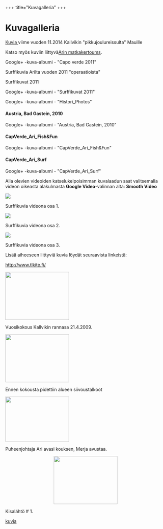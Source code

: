 +++
title="Kuvagalleria"
+++

# Kuvagalleria


<a href="https://onedrive.live.com/redir?resid=D6E763492B1A1084!286&amp;authkey=!ANO3gFlFuohUlj0&amp;ithint=folder%2cjp">
Kuvia 
</a> viime vuoden 11.2014 Kallvikin "pikkujoulureissulta" Mauille

Katso myös kuviin liittyvä<a href="artikkelit/capo-verde-2011.html">Arin matkakertoums</a>.

Google+ -kuva-albumi - "Capo verde 2011"

Surffikuvia Arilta vuoden 2011 "operaatioista"&nbsp;

Surffikuvat 2011

Google+ -kuva-albumi - "Surffikuvat 2011"

Google+ -kuva-albumi - "Histori_Photos"

<h4> Austria, Bad Gastein, 2010</h4>

Google+ -kuva-albumi - "Austria, Bad Gastein, 2010"

<h4 class="sites-embed-title">CapVerde_Ari_Fish&amp;Fun</h4>

Google+ -kuva-albumi - "CapVerde_Ari_Fish&amp;Fun"

<h4 class="sites-embed-title">CapVerde_Ari_Surf</h4>

Google+ -kuva-albumi - "CapVerde_Ari_Surf"

Alla olevien videoiden katselukelpoisimman kuvalaadun saat valitsemalla videon oikeasta alakulmasta <b>Google Video</b>-valinnan alta:&nbsp;<b>Smooth Video</b>


<a href="http://picasaweb.google.fi/kallviksurf.ry/KalsuHistoricSlideshow?authkey=Gv1sRgCIrkk-GlvunPfQ#5490281391801838674" target="_blank"><img border="0" src="http://lh5.ggpht.com/_mMyvBG3ZNdo/TDFl1ktJLFI/AAAAAAAAASQ/jhfLCXGxcRA/s320/VTS_01_1.mpg" /></a>

Surffikuvia videona osa 1.

<a href="http://picasaweb.google.fi/kallviksurf.ry/KalsuHistoricSlideshow?authkey=Gv1sRgCIrkk-GlvunPfQ#5490296506877859538" target="_blank"><img border="0" src="http://lh4.ggpht.com/_mMyvBG3ZNdo/TDFzlYwF1tI/AAAAAAAAASk/WcgNS6IOHJA/s320/VTS_02_1.mpg" style="PADDING-BOTTOM:0px;BORDER-RIGHT-WIDTH:0px;PADDING-LEFT:0px;PADDING-RIGHT:0px;BORDER-TOP-WIDTH:0px;BORDER-BOTTOM-WIDTH:0px;BORDER-LEFT-WIDTH:0px;PADDING-TOP:0px" /></a>

Surffikuvia videona osa 2.

<a href="http://picasaweb.google.fi/kallviksurf.ry/KalsuHistoricSlideshow?authkey=Gv1sRgCIrkk-GlvunPfQ#5490307236274491010" target="_blank"><img border="0" src="http://lh6.ggpht.com/_mMyvBG3ZNdo/TDF9V63lzoI/AAAAAAAAASs/TKHlU0oB8YQ/s320/VTS_03_1.mpg" style="PADDING-BOTTOM:0px;BORDER-RIGHT-WIDTH:0px;PADDING-LEFT:0px;PADDING-RIGHT:0px;BORDER-TOP-WIDTH:0px;BORDER-BOTTOM-WIDTH:0px;BORDER-LEFT-WIDTH:0px;PADDING-TOP:0px" /></a>

<span>Surffikuvia videona osa 3.</span>

Lisää aiheeseen liittyviä kuvia löydät seuraavista linkeistä:

<a href="http://www.tlkite.fi/" rel="nofollow">http://www.tlkite.fi/</a>


<a href="kuva_galleria.html/Konttien%20siivous.JPG" imageanchor="1" style="BORDER-BOTTOM-STYLE:none;COLOR:rgb(0,0,0)!important"><img border="0" height="150" src="kuva_galleria.html/Konttien%20siivous.JPG" style="PADDING-BOTTOM:0px;BORDER-RIGHT-WIDTH:0px;PADDING-LEFT:0px;PADDING-RIGHT:0px;BORDER-TOP-WIDTH:0px;BORDER-BOTTOM-WIDTH:0px;BORDER-LEFT-WIDTH:0px;PADDING-TOP:0px" width="200" /></a>

Vuosikokous Kallvikin rannasa 21.4.2009.&nbsp;

<img border="0" height="150" src="kuva_galleria.html/Siivous_1.JPG" width="200" />

Ennen kokousta pidettiin alueen siivoustalkoot&nbsp;

<a href="kuva_galleria.html/pj_Ari_ja_Merja.JPG" imageanchor="1" style="BORDER-BOTTOM-STYLE:none;COLOR:rgb(0,0,0)!important"><img border="0" height="141" src="kuva_galleria.html/pj_Ari_ja_Merja.JPG" style="PADDING-BOTTOM:0px;BORDER-RIGHT-WIDTH:0px;PADDING-LEFT:0px;PADDING-RIGHT:0px;BORDER-TOP-WIDTH:0px;BORDER-BOTTOM-WIDTH:0px;BORDER-LEFT-WIDTH:0px;PADDING-TOP:0px" width="200" /></a>

Puheenjohtaja Ari avasi kouksen,&nbsp;Merja avustaa.&nbsp;

<a href="kuva_galleria.html/L%C3%A4ht%C3%B6_I_01.jpg" imageanchor="1"><img border="0" height="150" src="kuva_galleria.html/L%C3%A4ht%C3%B6_I_01.jpg" style="TEXT-ALIGN:center;ZOOM:1;DISPLAY:block;MARGIN-LEFT:auto;MARGIN-RIGHT:auto" width="200" /></a>

Kisalähtö # 1.

<a href="kuva_galleria.html/kuvia.html">kuvia</a>

